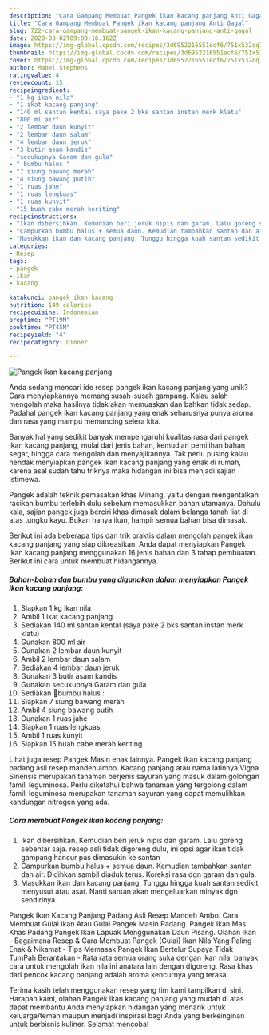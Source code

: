 ```yaml
---
description: "Cara Gampang Membuat Pangek ikan kacang panjang Anti Gagal"
title: "Cara Gampang Membuat Pangek ikan kacang panjang Anti Gagal"
slug: 722-cara-gampang-membuat-pangek-ikan-kacang-panjang-anti-gagal
date: 2020-08-02T09:00:16.162Z
image: https://img-global.cpcdn.com/recipes/3d6952216551ecf6/751x532cq70/pangek-ikan-kacang-panjang-foto-resep-utama.jpg
thumbnail: https://img-global.cpcdn.com/recipes/3d6952216551ecf6/751x532cq70/pangek-ikan-kacang-panjang-foto-resep-utama.jpg
cover: https://img-global.cpcdn.com/recipes/3d6952216551ecf6/751x532cq70/pangek-ikan-kacang-panjang-foto-resep-utama.jpg
author: Mabel Stephens
ratingvalue: 4
reviewcount: 15
recipeingredient:
- "1 kg ikan nila"
- "1 ikat kacang panjang"
- "140 ml santan kental saya pake 2 bks santan instan merk klatu"
- "800 ml air"
- "2 lembar daun kunyit"
- "2 lembar daun salam"
- "4 lembar daun jeruk"
- "3 butir asam kandis"
- "secukupnya Garam dan gula"
- " bumbu halus "
- "7 siung bawang merah"
- "4 siung bawang putih"
- "1 ruas jahe"
- "1 ruas lengkuas"
- "1 ruas kunyit"
- "15 buah cabe merah keriting"
recipeinstructions:
- "Ikan dibersihkan. Kemudian beri jeruk nipis dan garam. Lalu goreng sebentar saja. resep asli tidak digoreng dulu, ini opsi agar ikan tidak gampang hancur pas dimasukin ke santan"
- "Campurkan bumbu halus + semua daun. Kemudian tambahkan santan dan air. Didihkan sambil diaduk terus. Koreksi rasa dgn garam dan gula."
- "Masukkan ikan dan kacang panjang. Tunggu hingga kuah santan sedikit menyusut atau asat. Nanti santan akan mengeluarkan minyak dgn sendirinya"
categories:
- Resep
tags:
- pangek
- ikan
- kacang

katakunci: pangek ikan kacang 
nutrition: 149 calories
recipecuisine: Indonesian
preptime: "PT19M"
cooktime: "PT45M"
recipeyield: "4"
recipecategory: Dinner

---
```



![Pangek ikan kacang panjang](https://img-global.cpcdn.com/recipes/3d6952216551ecf6/751x532cq70/pangek-ikan-kacang-panjang-foto-resep-utama.jpg)

Anda sedang mencari ide resep pangek ikan kacang panjang yang unik? Cara menyiapkannya memang susah-susah gampang. Kalau salah mengolah maka hasilnya tidak akan memuaskan dan bahkan tidak sedap. Padahal pangek ikan kacang panjang yang enak seharusnya punya aroma dan rasa yang mampu memancing selera kita.

Banyak hal yang sedikit banyak mempengaruhi kualitas rasa dari pangek ikan kacang panjang, mulai dari jenis bahan, kemudian pemilihan bahan segar, hingga cara mengolah dan menyajikannya. Tak perlu pusing kalau hendak menyiapkan pangek ikan kacang panjang yang enak di rumah, karena asal sudah tahu triknya maka hidangan ini bisa menjadi sajian istimewa.

Pangek adalah teknik pemasakan khas Minang, yaitu dengan mengentalkan racikan bumbu terlebih dulu sebelum memasukkan bahan utamanya. Dahulu kala, sajian pangek juga berciri khas dimasak dalam belanga tanah liat di atas tungku kayu. Bukan hanya ikan, hampir semua bahan bisa dimasak.


Berikut ini ada beberapa tips dan trik praktis dalam mengolah pangek ikan kacang panjang yang siap dikreasikan. Anda dapat menyiapkan Pangek ikan kacang panjang menggunakan 16 jenis bahan dan 3 tahap pembuatan. Berikut ini cara untuk membuat hidangannya.

<!--inarticleads1-->

##### Bahan-bahan dan bumbu yang digunakan dalam menyiapkan Pangek ikan kacang panjang:

1. Siapkan 1 kg ikan nila
1. Ambil 1 ikat kacang panjang
1. Sediakan 140 ml santan kental (saya pake 2 bks santan instan merk klatu)
1. Gunakan 800 ml air
1. Gunakan 2 lembar daun kunyit
1. Ambil 2 lembar daun salam
1. Sediakan 4 lembar daun jeruk
1. Gunakan 3 butir asam kandis
1. Gunakan secukupnya Garam dan gula
1. Sediakan  🌻bumbu halus :
1. Siapkan 7 siung bawang merah
1. Ambil 4 siung bawang putih
1. Gunakan 1 ruas jahe
1. Siapkan 1 ruas lengkuas
1. Ambil 1 ruas kunyit
1. Siapkan 15 buah cabe merah keriting


Lihat juga resep Pangek Masin enak lainnya. Pangek ikan kacang panjang padang asli resep mandeh ambo. Kacang panjang atau nama latinnya Vigna Sinensis merupakan tanaman berjenis sayuran yang masuk dalam golongan famili leguminosa. Perlu diketahui bahwa tanaman yang tergolong dalam famili leguminosa merupakan tanaman sayuran yang dapat memulihkan kandungan nitrogen yang ada. 

<!--inarticleads2-->

##### Cara membuat Pangek ikan kacang panjang:

1. Ikan dibersihkan. Kemudian beri jeruk nipis dan garam. Lalu goreng sebentar saja. resep asli tidak digoreng dulu, ini opsi agar ikan tidak gampang hancur pas dimasukin ke santan
1. Campurkan bumbu halus + semua daun. Kemudian tambahkan santan dan air. Didihkan sambil diaduk terus. Koreksi rasa dgn garam dan gula.
1. Masukkan ikan dan kacang panjang. Tunggu hingga kuah santan sedikit menyusut atau asat. Nanti santan akan mengeluarkan minyak dgn sendirinya


Pangek Ikan Kacang Panjang Padang Asli Resep Mandeh Ambo. Cara Membuat Gulai Ikan Atau Gulai Pangek Masin Padang. Pangek Ikan Mas Khas Padang Pangek Ikan Lapuak Menggunakan Daun Pisang. Olahan Ikan - Bagaimana Resep &amp; Cara Membuat Pangek (Gulai) Ikan Nila Yang Paling Enak &amp; Nikamat - Tips Memasak Pangek Ikan Bertelur Supaya Tidak TumPah Berantakan - Rata rata semua orang suka dengan ikan nila, banyak cara untuk mengolah ikan nila ini anatara lain dengan digoreng. Rasa khas dari pencok kacang panjang adalah aroma kencurnya yang terasa. 

Terima kasih telah menggunakan resep yang tim kami tampilkan di sini. Harapan kami, olahan Pangek ikan kacang panjang yang mudah di atas dapat membantu Anda menyiapkan hidangan yang menarik untuk keluarga/teman maupun menjadi inspirasi bagi Anda yang berkeinginan untuk berbisnis kuliner. Selamat mencoba!
